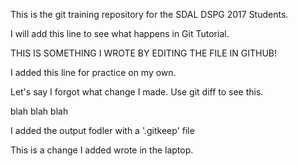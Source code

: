 This is the git training repository for the SDAL DSPG 2017 Students.

I will add this line to see what happens in Git Tutorial.

THIS IS SOMETHING I WROTE BY EDITING THE FILE IN GITHUB!

I added this line for practice on my own.

Let's say I forgot what change I made. Use git diff to see this.

blah blah blah

I added the output fodler with a '.gitkeep' file

This is a change I added wrote in the laptop.
